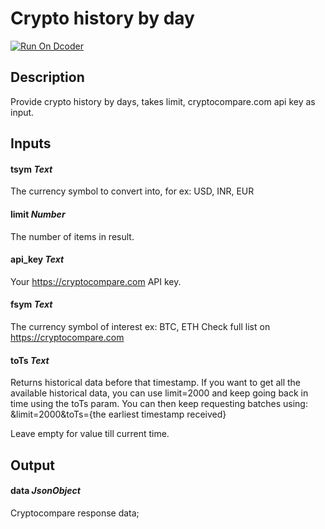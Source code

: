 # Crypto history by day

[![Run On Dcoder](https://static-content.dcoder.tech/dcoder-assets/run-on-dcoder.svg)](https://code.dcoder.tech/feed/block/6154b8f5ee9d4c03716401ec)

## Description

Provide crypto history by days, takes limit, cryptocompare.com api key as input.

## Inputs

#### **tsym** _Text_

The currency symbol to convert into, for ex: USD, INR, EUR

#### **limit** _Number_

The number of items in result.

#### **api_key** _Text_

Your https://cryptocompare.com API key.

#### **fsym** _Text_

The currency symbol of interest ex: BTC, ETH
Check full list on https://cryptocompare.com

#### **toTs** _Text_

Returns historical data before that timestamp. If you want to get all the available historical data, you can use limit=2000 and keep going back in time using the toTs param. You can then keep requesting batches using: &limit=2000&toTs={the earliest timestamp received}

Leave empty for value till current time.

## Output

#### **data** _JsonObject_

Cryptocompare response data;
